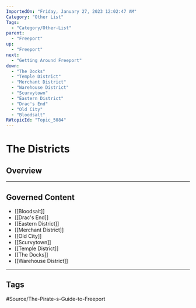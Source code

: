 ```yaml
---
ImportedOn: "Friday, January 27, 2023 12:02:47 AM"
Category: "Other List"
Tags:
  - "Category/Other-List"
parent:
  - "Freeport"
up:
  - "Freeport"
next:
  - "Getting Around Freeport"
down:
  - "The Docks"
  - "Temple District"
  - "Merchant District"
  - "Warehouse District"
  - "Scurvytown"
  - "Eastern District"
  - "Drac's End"
  - "Old City"
  - "Bloodsalt"
RWtopicId: "Topic_5084"
---
```

# The Districts
## Overview
---
## Governed Content
- [[Bloodsalt]]
- [[Drac's End]]
- [[Eastern District]]
- [[Merchant District]]
- [[Old City]]
- [[Scurvytown]]
- [[Temple District]]
- [[The Docks]]
- [[Warehouse District]]


---
## Tags
#Source/The-Pirate-s-Guide-to-Freeport

